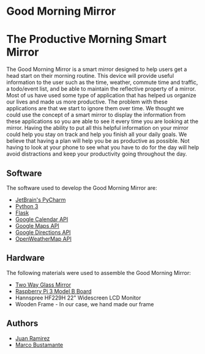 # Good Morning Mirror
The Productive Morning Smart Mirror
====================================
The Good Morning Mirror is a smart mirror designed to help users get a head start on their morning routine. This device will provide useful information to the user such as the time, weather, commute time and traffic, a todo/event list, and be able to maintain the reflective property of a mirror. Most of us have used some type of application that has helped us organize our lives and made us more productive. The problem with these applications are that we start to ignore them over time. We thought we could use the concept of a smart mirror to display the information from these applications so you are able to see it every time you are looking at the mirror. Having the ability to put all this helpful information on your mirror could help you stay on track and help you finish all your daily goals. We believe that having a plan will help you be as productive as possible. Not having to look at your phone to see what you have to do for the day will help avoid distractions and keep your productivity going throughout the day.


## Software
The software used to develop the Good Morning Mirror are:
* [JetBrain's PyCharm](https://www.jetbrains.com/pycharm/)
* [Python 3](https://www.python.org/downloads/)
* [Flask](http://flask.pocoo.org/docs/1.0/installation/)
* [Google Calendar API](https://developers.google.com/calendar/quickstart/js)
* [Google Maps API](https://developers.google.com/maps/documentation/javascript/tutorial)
* [Google Directions API](https://developers.google.com/maps/documentation/directions/intro)
* [OpenWeatherMap API](https://openweathermap.org/api)

## Hardware

The following materials were used to assemble the Good Morning Mirror:

* [Two Way Glass Mirror](https://www.amazon.com/gp/product/B06Y2JMH7C/ref=oh_aui_detailpage_o00_s00?ie=UTF8&psc=1)
* [Raspberry Pi 3 Model B Board](https://www.amazon.com/Raspberry-Pi-MS-004-00000024-Model-Board/dp/B01LPLPBS8/ref=sr_1_5?keywords=Raspberry+Pi+3+B&qid=1553664742&s=gateway&sr=8-5)
* Hannspree HF229H 22" Widescreen LCD Monitor
* Wooden Frame - In our case, we hand made our frame

## Authors

* [Juan Ramirez](https://github.com/juan200323)
* [Marco Bustamante](https://github.com/iiCloudex)


